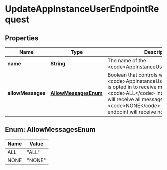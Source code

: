

# UpdateAppInstanceUserEndpointRequest


## Properties

| Name | Type | Description | Notes |
|------------ | ------------- | ------------- | -------------|
|**name** | **String** | The name of the &lt;code&gt;AppInstanceUserEndpoint&lt;/code&gt;. |  [optional] |
|**allowMessages** | [**AllowMessagesEnum**](#AllowMessagesEnum) | Boolean that controls whether the &lt;code&gt;AppInstanceUserEndpoint&lt;/code&gt; is opted in to receive messages. &lt;code&gt;ALL&lt;/code&gt; indicates the endpoint will receive all messages. &lt;code&gt;NONE&lt;/code&gt; indicates the endpoint will receive no messages. |  [optional] |



## Enum: AllowMessagesEnum

| Name | Value |
|---- | -----|
| ALL | &quot;ALL&quot; |
| NONE | &quot;NONE&quot; |



